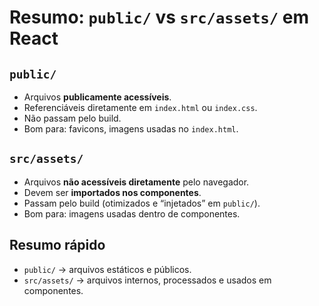 # Resumo: `public/` vs `src/assets/` em React

## `public/`
- Arquivos **publicamente acessíveis**.  
- Referenciáveis diretamente em `index.html` ou `index.css`.  
- Não passam pelo build.  
- Bom para: favicons, imagens usadas no `index.html`.  

## `src/assets/`
- Arquivos **não acessíveis diretamente** pelo navegador.  
- Devem ser **importados nos componentes**.  
- Passam pelo build (otimizados e “injetados” em `public/`).  
- Bom para: imagens usadas dentro de componentes.  

## Resumo rápido
- `public/` → arquivos estáticos e públicos.  
- `src/assets/` → arquivos internos, processados e usados em componentes.
